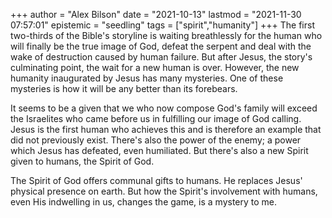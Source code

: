 +++
author = "Alex Bilson"
date = "2021-10-13"
lastmod = "2021-11-30 07:57:01"
epistemic = "seedling"
tags = ["spirit","humanity"]
+++
The first two-thirds of the Bible's storyline is waiting breathlessly for the human who will finally be the true image of God, defeat the serpent and deal with the wake of destruction caused by human failure. But after Jesus, the story's culminating point, the wait for a new human is over. However, the new humanity inaugurated by Jesus has many mysteries. One of these mysteries is how it will be any better than its forebears.

It seems to be a given that we who now compose God's family will exceed the Israelites who came before us in fulfilling our image of God calling. Jesus is the first human who achieves this and is therefore an example that did not previously exist. There's also the power of the enemy; a power which Jesus has defeated, even humiliated. But there's also a new Spirit given to humans, the Spirit of God.

The Spirit of God offers communal gifts to humans. He replaces Jesus' physical presence on earth. But how the Spirit's involvement with humans, even His indwelling in us, changes the game, is a mystery to me.
